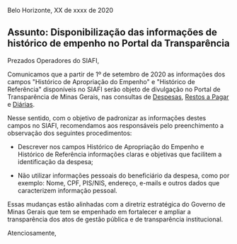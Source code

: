 
Belo Horizonte, XX de xxxx de 2020

## Assunto: Disponibilização das informações de histórico de empenho no Portal da Transparência

Prezados Operadores do SIAFI,

Comunicamos que a partir de 1º de setembro de 2020 as informações dos campos "Histórico de Apropriação do Empenho" e "Histórico de Referência" disponíveis no SIAFI serão objeto de divulgação no Portal de Transparência de Minas Gerais, nas consultas de [Despesas](http://transparencia.mg.gov.br/despesa-estado/despesa/despesa-orgaos/2020/01-01-2020/31-12-2020/4015/1915/534/20/42/1543696/0/2669/empenhado/452/12750213/0/0), [Restos a Pagar](http://transparencia.mg.gov.br/despesa-estado/restos-a-pagar/restospagar-orgaos/2020/4015/476/39/20/3035/130/58/204061) e [Diárias](http://transparencia.mg.gov.br/estado-pessoal/diarias/despesadiarias-programas/2020/01-01-2020/31-12-2020/4026/1625613/empenhado/822/14008/55362/491/12724290/0/0).

Nesse sentido, com o objetivo de padronizar as informações destes campos no SIAFI, recomendamos aos responsáveis pelo preenchimento a observação dos seguintes procedimentos:

- Descrever nos campos Histórico de Apropriação do Empenho e Histórico de Referência informações claras e objetivas que facilitem a identificação da despesa;

- Não utilizar informações pessoais do beneficiário da despesa, como por exemplo: Nome, CPF, PIS/NIS, endereço, e-mails e outros dados que caracterizem informação pessoal.

Essas mudanças estão alinhadas com a diretriz estratégica do Governo de Minas Gerais que tem se empenhado em fortalecer e ampliar a transparência dos atos de gestão pública e de transparência institucional.

Atenciosamente,
